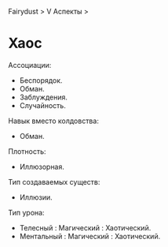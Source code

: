 Fairydust > V Аспекты >

# Хаос

Ассоциации:
- Беспорядок.
- Обман.
- Заблуждения.
- Случайность.

Навык вместо колдовства:
- Обман.

Плотность:
- Иллюзорная.

Тип создаваемых существ:
- Иллюзии.

Тип урона:
- Телесный : Магический : Хаотический.
- Ментальный : Магический : Хаотический.